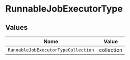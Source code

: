 # RunnableJobExecutorType


## Values

| Name                                | Value                               |
| ----------------------------------- | ----------------------------------- |
| `RunnableJobExecutorTypeCollection` | collection                          |